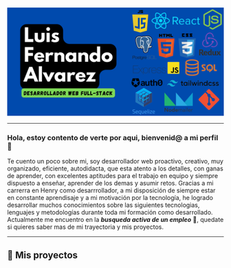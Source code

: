 ![img not found](https://github.com/fernando8alvarez/fernando8alvarez/blob/main/Banner.png)
* * *
### Hola, estoy contento de verte por aqui, bienvenid@ a mi perfil 👋

Te cuento un poco sobre mi, soy desarrollador web proactivo, creativo, muy organizado, eficiente, autodidacta, que esta atento a los detalles, con ganas de aprender, con excelentes aptitudes para el trabajo en equipo y siempre dispuesto a enseñar, aprender de los demas y asumir retos. Gracias a mi carrerra en Henry como desarrrollador, a mi disposición de siempre estar en constante aprendisaje y a mi motivación por la tecnología, he logrado desarrollar muchos conocimientos sobre las siguientes tecnologias, lenguajes y metodologías durante toda mi formación como desarrollado. Actualmente me encuentro en la ***busqueda activa de un empleo*** 💼, quedate si quieres saber mas de mi trayectoria y mis proyectos.
* * *
## 📘 Mis proyectos
<!-- <p align="center">
  <a href="https://github.com/fernando8alvarez/My-PI-Food"><img width="282" src= alt="Proyecto individial (Today´s Recipe)"></a>
  <a href="https://github.com/fernando8alvarez/Cars-Market"><img width="282" src="https://denvercoder1-github-readme-stats.vercel.app/api/pin/?username=any-18&repo=PI-Pokemon&theme=react&bg_color=1F222E&title_color=F85D7F&icon_color=F8D866&hide_border=true&show_icons=false" alt="Proyecto grupal (Cars-Market)"></a>
</p> -->

<!-- **fernando8alvarez/fernando8alvarez** is a ✨ _special_ ✨ repository because its `README.md` (this file) appears on your GitHub profile.

Here are some ideas to get you started:

- 🔭 I’m currently working on ...
- 🌱 I’m currently learning ...
- 👯 I’m looking to collaborate on ...
- 🤔 I’m looking for help with ...
- 💬 Ask me about ...
- 📫 How to reach me: ...
- 😄 Pronouns: ...
- ⚡ Fun fact: ... -->

